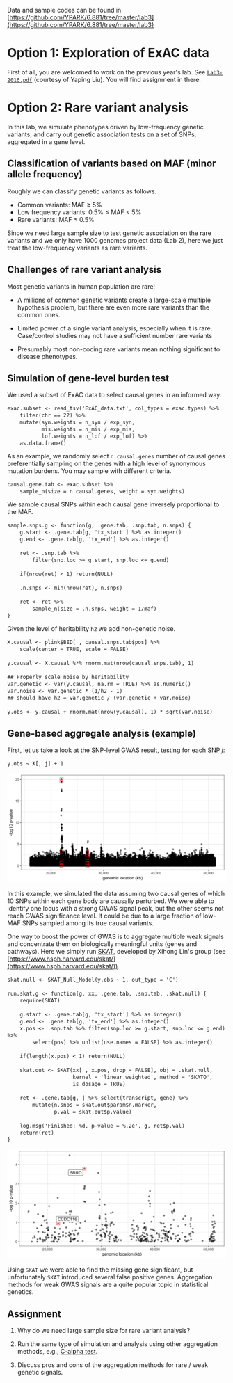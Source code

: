 Data and sample codes can be found in [https://github.com/YPARK/6.881/tree/master/lab3](https://github.com/YPARK/6.881/tree/master/lab3)

# Option 1: Exploration of ExAC data

First of all, you are welcomed to work on the previous year's lab.  See [`Lab3-2016.pdf`](Lab3-2016.pdf) (courtesy of Yaping Liu).  You will find assignment in there.

# Option 2: Rare variant analysis

In this lab, we simulate phenotypes driven by low-frequency genetic
variants, and carry out genetic association tests on a set of SNPs,
aggregated in a gene level.


## Classification of variants based on MAF (minor allele frequency) 

Roughly we can classify genetic variants as follows.

- Common variants: MAF $\ge$ 5%
- Low frequency variants: 0.5% $\le$ MAF $<$ 5%
- Rare variants: MAF $\le$ 0.5%

Since we need large sample size to test genetic association on the
rare variants and we only have 1000 genomes project data (Lab 2), here
we just treat the low-frequency variants as rare variants.

## Challenges of rare variant analysis

Most genetic variants in human population are rare!

- A millions of common genetic variants create a large-scale multiple hypothesis problem, but there are even more rare variants than the common ones.

- Limited power of a single variant analysis, especially when it is rare.  Case/control studies may not have a sufficient number rare variants

- Presumably most non-coding rare variants mean nothing significant to disease phenotypes.

## Simulation of gene-level burden test

We used a subset of ExAC data to select causal genes in an informed way.

```
exac.subset <- read_tsv('ExAC_data.txt', col_types = exac.types) %>%
    filter(chr == 22) %>%
    mutate(syn.weights = n_syn / exp_syn,
           mis.weights = n_mis / exp_mis,
           lof.weights = n_lof / exp_lof) %>%
    as.data.frame()
```

As an example, we randomly select `n.causal.genes` number of causal
genes preferentially sampling on the genes with a high level of
synonymous mutation burdens.  You may sample with different criteria.

```
causal.gene.tab <- exac.subset %>%
    sample_n(size = n.causal.genes, weight = syn.weights)
```

We sample causal SNPs within each causal gene inversely proportional
to the MAF.

```
sample.snps.g <- function(g, .gene.tab, .snp.tab, n.snps) {
    g.start <- .gene.tab[g, 'tx_start'] %>% as.integer()
    g.end <- .gene.tab[g, 'tx_end'] %>% as.integer()

    ret <- .snp.tab %>%
        filter(snp.loc >= g.start, snp.loc <= g.end)

    if(nrow(ret) < 1) return(NULL)

    .n.snps <- min(nrow(ret), n.snps)

    ret <- ret %>%
        sample_n(size = .n.snps, weight = 1/maf)
}
```

Given the level of heritability `h2` we add non-genetic noise.

```
X.causal <- plink$BED[ , causal.snps.tab$pos] %>%
    scale(center = TRUE, scale = FALSE)

y.causal <- X.causal %*% rnorm.mat(nrow(causal.snps.tab), 1)

## Properly scale noise by heritability
var.genetic <- var(y.causal, na.rm = TRUE) %>% as.numeric()
var.noise <- var.genetic * (1/h2 - 1)
## should have h2 = var.genetic / (var.genetic + var.noise)

y.obs <- y.causal + rnorm.mat(nrow(y.causal), 1) * sqrt(var.noise)
```

## Gene-based aggregate analysis (example)

First, let us take a look at the SNP-level GWAS result, testing for each SNP $j$:
```
y.obs ~ X[, j] + 1
```

![](figure_lab3_gwas.png)

In this example, we simulated the data assuming two causal genes of
which 10 SNPs within each gene body are causally perturbed.  We were
able to identify one locus with a strong GWAS signal peak, but the
other seems not reach GWAS significance level.  It could be due to a
large fraction of low-MAF SNPs sampled among its true causal variants.

One way to boost the power of GWAS is to aggregate multiple weak
signals and concentrate them on biologically meaningful units (genes
and pathways).  Here we simply run [SKAT](https://cran.r-project.org/web/packages/SKAT/index.html), developed by Xihong Lin's group (see [https://www.hsph.harvard.edu/skat/](https://www.hsph.harvard.edu/skat/)).

```
skat.null <- SKAT_Null_Model(y.obs ~ 1, out_type = 'C')

run.skat.g <- function(g, xx, .gene.tab, .snp.tab, .skat.null) {
    require(SKAT)

    g.start <- .gene.tab[g, 'tx_start'] %>% as.integer()
    g.end <- .gene.tab[g, 'tx_end'] %>% as.integer()
    x.pos <- .snp.tab %>% filter(snp.loc >= g.start, snp.loc <= g.end) %>%
        select(pos) %>% unlist(use.names = FALSE) %>% as.integer()

    if(length(x.pos) < 1) return(NULL)

    skat.out <- SKAT(xx[ , x.pos, drop = FALSE], obj = .skat.null,
                     kernel = 'linear.weighted', method = 'SKATO',
                     is_dosage = TRUE)

    ret <- .gene.tab[g, ] %>% select(transcript, gene) %>%
        mutate(n.snps = skat.out$param$n.marker,
               p.val = skat.out$p.value)

    log.msg('Finished: %d, p-value = %.2e', g, ret$p.val)
    return(ret)
}
```

![](figure_lab3_skat.png)

Using `SKAT` we were able to find the missing gene significant, but
unfortunately `SKAT` introduced several false positive genes.
Aggregation methods for weak GWAS signals are a quite popular topic in
statistical genetics.

## Assignment

1. Why do we need large sample size for rare variant analysis?

2. Run the same type of simulation and analysis using other aggregation methods, e.g., [C-alpha test](https://www.rdocumentation.org/packages/AssotesteR/versions/0.1-10/topics/CALPHA).

3. Discuss pros and cons of the aggregation methods for rare / weak genetic signals.

